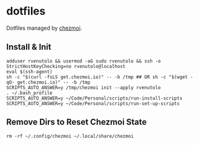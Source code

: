 # dotfiles

Dotfiles managed by [chezmoi](https://www.chezmoi.io/).

## Install & Init

```shell
adduser rvenutolo && usermod -aG sudo rvenutolo && ssh -o StrictHostKeyChecking=no rvenutolo@localhost
eval $(ssh-agent)
sh -c "$(curl -fsLS get.chezmoi.io)" -- -b /tmp ## OR sh -c "$(wget -qO- get.chezmoi.io)" -- -b /tmp
SCRIPTS_AUTO_ANSWER=y /tmp/chezmoi init --apply rvenutolo
. ~/.bash_profile
SCRIPTS_AUTO_ANSWER=y ~/Code/Personal/scripts/run-install-scripts
SCRIPTS_AUTO_ANSWER=y ~/Code/Personal/scripts/run-set-up-scripts
```

## Remove Dirs to Reset Chezmoi State

```shell
rm -rf ~/.config/chezmoi ~/.local/share/chezmoi
```
